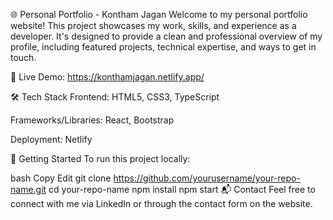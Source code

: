 🌐 Personal Portfolio - Kontham Jagan
Welcome to my personal portfolio website! This project showcases my work, skills, and experience as a developer. It's designed to provide a clean and professional overview of my profile, including featured projects, technical expertise, and ways to get in touch.

🔗 Live Demo: https://konthamjagan.netlify.app/

🛠️ Tech Stack
Frontend: HTML5, CSS3, TypeScript

Frameworks/Libraries: React, Bootstrap

Deployment: Netlify

📁 Getting Started
To run this project locally:

bash
Copy
Edit
git clone https://github.com/yourusername/your-repo-name.git
cd your-repo-name
npm install
npm start
📬 Contact
Feel free to connect with me via LinkedIn or through the contact form on the website.

